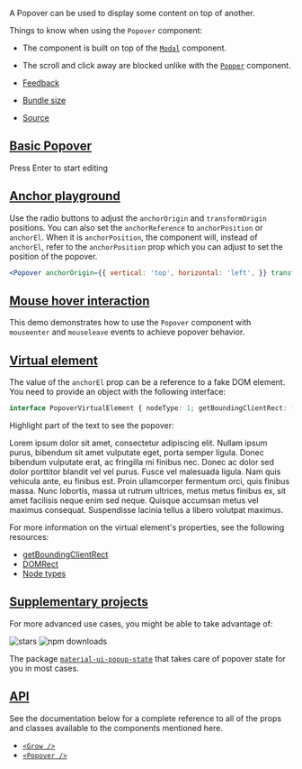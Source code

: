 A Popover can be used to display some content on top of another.

Things to know when using the `Popover` component:

-   The component is built on top of the [`Modal`](https://v6.mui.com/material-ui/react-modal/) component.
-   The scroll and click away are blocked unlike with the [`Popper`](https://v6.mui.com/material-ui/react-popper/) component.

-   [Feedback](https://github.com/mui/material-ui/labels/component%3A%20Popover)
-   [Bundle size](https://bundlephobia.com/package/@mui/material@latest "Scroll down to 'Exports Analysis' for a more detailed report.")
-   [Source](https://github.com/mui/material-ui/tree/v6.4.11/packages/mui-material/src/Popover)

## [Basic Popover](https://v6.mui.com/material-ui/react-no-ssr/#basic-popover)

Press Enter to start editing

## [Anchor playground](https://v6.mui.com/material-ui/react-no-ssr/#anchor-playground)

Use the radio buttons to adjust the `anchorOrigin` and `transformOrigin` positions. You can also set the `anchorReference` to `anchorPosition` or `anchorEl`. When it is `anchorPosition`, the component will, instead of `anchorEl`, refer to the `anchorPosition` prop which you can adjust to set the position of the popover.

```jsx
<Popover anchorOrigin={{ vertical: 'top', horizontal: 'left', }} transformOrigin={{ vertical: 'top', horizontal: 'left', }} > The content of the Popover. </Popover>
```

## [Mouse hover interaction](https://v6.mui.com/material-ui/react-no-ssr/#mouse-hover-interaction)

This demo demonstrates how to use the `Popover` component with `mouseenter` and `mouseleave` events to achieve popover behavior.

## [Virtual element](https://v6.mui.com/material-ui/react-no-ssr/#virtual-element)

The value of the `anchorEl` prop can be a reference to a fake DOM element. You need to provide an object with the following interface:

```ts
interface PopoverVirtualElement { nodeType: 1; getBoundingClientRect: () => DOMRect; }
```

Highlight part of the text to see the popover:

Lorem ipsum dolor sit amet, consectetur adipiscing elit. Nullam ipsum purus, bibendum sit amet vulputate eget, porta semper ligula. Donec bibendum vulputate erat, ac fringilla mi finibus nec. Donec ac dolor sed dolor porttitor blandit vel vel purus. Fusce vel malesuada ligula. Nam quis vehicula ante, eu finibus est. Proin ullamcorper fermentum orci, quis finibus massa. Nunc lobortis, massa ut rutrum ultrices, metus metus finibus ex, sit amet facilisis neque enim sed neque. Quisque accumsan metus vel maximus consequat. Suspendisse lacinia tellus a libero volutpat maximus.

For more information on the virtual element's properties, see the following resources:

-   [getBoundingClientRect](https://developer.mozilla.org/en-US/docs/Web/API/Element/getBoundingClientRect)
-   [DOMRect](https://drafts.fxtf.org/geometry-1/#domrectreadonly)
-   [Node types](https://developer.mozilla.org/en-US/docs/Web/API/Node/nodeType)

## [Supplementary projects](https://v6.mui.com/material-ui/react-no-ssr/#supplementary-projects)

For more advanced use cases, you might be able to take advantage of:

![stars](https://img.shields.io/github/stars/jcoreio/material-ui-popup-state?style=social&label=Star) ![npm downloads](https://img.shields.io/npm/dm/material-ui-popup-state.svg)

The package [`material-ui-popup-state`](https://github.com/jcoreio/material-ui-popup-state) that takes care of popover state for you in most cases.

## [API](https://v6.mui.com/material-ui/react-no-ssr/#api)

See the documentation below for a complete reference to all of the props and classes available to the components mentioned here.

-   [`<Grow />`](https://v6.mui.com/material-ui/api/grow/)
-   [`<Popover />`](https://v6.mui.com/material-ui/api/popover/)